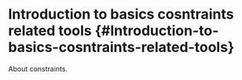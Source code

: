 
# Introduction to basics cosntraints related tools {#Introduction-to-basics-cosntraints-related-tools}

About constraints.
